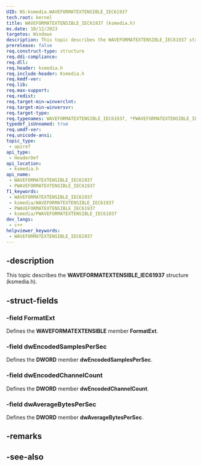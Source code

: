 ```yaml
---
UID: NS:ksmedia.WAVEFORMATEXTENSIBLE_IEC61937
tech.root: kernel
title: WAVEFORMATEXTENSIBLE_IEC61937 (ksmedia.h)
ms.date: 10/12/2023
targetos: Windows
description: This topic describes the WAVEFORMATEXTENSIBLE_IEC61937 structure (ksmedia.h).
prerelease: false
req.construct-type: structure
req.ddi-compliance: 
req.dll: 
req.header: ksmedia.h
req.include-header: Ksmedia.h
req.kmdf-ver: 
req.lib: 
req.max-support: 
req.redist: 
req.target-min-winverclnt: 
req.target-min-winversvr: 
req.target-type: 
req.typenames: WAVEFORMATEXTENSIBLE_IEC61937, *PWAVEFORMATEXTENSIBLE_IEC61937
typedef_isUnnamed: true
req.umdf-ver: 
req.unicode-ansi: 
topic_type:
 - apiref
api_type:
 - HeaderDef
api_location:
 - ksmedia.h
api_name:
 - WAVEFORMATEXTENSIBLE_IEC61937
 - PWAVEFORMATEXTENSIBLE_IEC61937
f1_keywords:
 - WAVEFORMATEXTENSIBLE_IEC61937
 - ksmedia/WAVEFORMATEXTENSIBLE_IEC61937
 - PWAVEFORMATEXTENSIBLE_IEC61937
 - ksmedia/PWAVEFORMATEXTENSIBLE_IEC61937
dev_langs:
 - c++
helpviewer_keywords:
 - WAVEFORMATEXTENSIBLE_IEC61937
---
```


## -description

This topic describes the **WAVEFORMATEXTENSIBLE_IEC61937** structure (ksmedia.h).

## -struct-fields

### -field FormatExt

Defines the **WAVEFORMATEXTENSIBLE** member **FormatExt**.

### -field dwEncodedSamplesPerSec

Defines the **DWORD** member **dwEncodedSamplesPerSec**.

### -field dwEncodedChannelCount

Defines the **DWORD** member **dwEncodedChannelCount**.

### -field dwAverageBytesPerSec

Defines the **DWORD** member **dwAverageBytesPerSec**.

## -remarks

## -see-also
